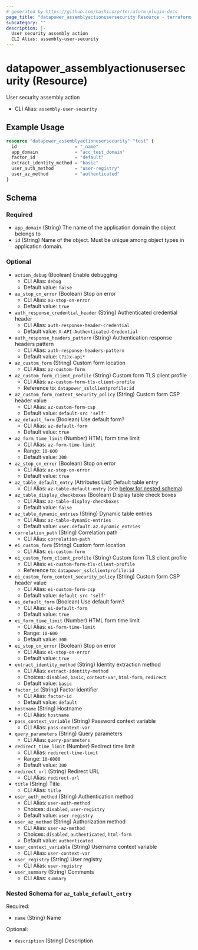 ```yaml
---
# generated by https://github.com/hashicorp/terraform-plugin-docs
page_title: "datapower_assemblyactionusersecurity Resource - terraform-provider-datapower"
subcategory: ""
description: |-
  User security assembly action
  CLI Alias: assembly-user-security
---
```


# datapower_assemblyactionusersecurity (Resource)

User security assembly action
  - CLI Alias: `assembly-user-security`

## Example Usage

```terraform
resource "datapower_assemblyactionusersecurity" "test" {
  id                      = "_name"
  app_domain              = "acc_test_domain"
  factor_id               = "default"
  extract_identity_method = "basic"
  user_auth_method        = "user-registry"
  user_az_method          = "authenticated"
}
```

<!-- schema generated by tfplugindocs -->
## Schema

### Required

- `app_domain` (String) The name of the application domain the object belongs to
- `id` (String) Name of the object. Must be unique among object types in application domain.

### Optional

- `action_debug` (Boolean) Enable debugging
  - CLI Alias: `debug`
  - Default value: `false`
- `au_stop_on_error` (Boolean) Stop on error
  - CLI Alias: `au-stop-on-error`
  - Default value: `true`
- `auth_response_credential_header` (String) Authenticated credential header
  - CLI Alias: `auth-response-header-credential`
  - Default value: `X-API-Authenticated-Credential`
- `auth_response_headers_pattern` (String) Authentication response headers pattern
  - CLI Alias: `auth-response-headers-pattern`
  - Default value: `(?i)x-api*`
- `az_custom_form` (String) Custom form location
  - CLI Alias: `az-custom-form`
- `az_custom_form_client_profile` (String) Custom form TLS client profile
  - CLI Alias: `az-custom-form-tls-client-profile`
  - Reference to: `datapower_sslclientprofile:id`
- `az_custom_form_content_security_policy` (String) Custom form CSP header value
  - CLI Alias: `az-custom-form-csp`
  - Default value: `default-src 'self'`
- `az_default_form` (Boolean) Use default form?
  - CLI Alias: `az-default-form`
  - Default value: `true`
- `az_form_time_limit` (Number) HTML form time limit
  - CLI Alias: `az-form-time-limit`
  - Range: `10`-`600`
  - Default value: `300`
- `az_stop_on_error` (Boolean) Stop on error
  - CLI Alias: `az-stop-on-error`
  - Default value: `true`
- `az_table_default_entry` (Attributes List) Default table entry
  - CLI Alias: `az-table-default-entry` (see [below for nested schema](#nestedatt--az_table_default_entry))
- `az_table_display_checkboxes` (Boolean) Display table check boxes
  - CLI Alias: `az-table-display-checkboxes`
  - Default value: `false`
- `az_table_dynamic_entries` (String) Dynamic table entries
  - CLI Alias: `az-table-dynamic-entries`
  - Default value: `user.default.az.dynamic_entries`
- `correlation_path` (String) Correlation path
  - CLI Alias: `correlation-path`
- `ei_custom_form` (String) Custom form location
  - CLI Alias: `ei-custom-form`
- `ei_custom_form_client_profile` (String) Custom form TLS client profile
  - CLI Alias: `ei-custom-form-tls-client-profile`
  - Reference to: `datapower_sslclientprofile:id`
- `ei_custom_form_content_security_policy` (String) Custom form CSP header value
  - CLI Alias: `ei-custom-form-csp`
  - Default value: `default-src 'self'`
- `ei_default_form` (Boolean) Use default form?
  - CLI Alias: `ei-default-form`
  - Default value: `true`
- `ei_form_time_limit` (Number) HTML form time limit
  - CLI Alias: `ei-form-time-limit`
  - Range: `10`-`600`
  - Default value: `300`
- `ei_stop_on_error` (Boolean) Stop on error
  - CLI Alias: `ei-stop-on-error`
  - Default value: `true`
- `extract_identity_method` (String) Identity extraction method
  - CLI Alias: `extract-identity-method`
  - Choices: `disabled`, `basic`, `context-var`, `html-form`, `redirect`
  - Default value: `basic`
- `factor_id` (String) Factor identifier
  - CLI Alias: `factor-id`
  - Default value: `default`
- `hostname` (String) Hostname
  - CLI Alias: `hostname`
- `pass_context_variable` (String) Password context variable
  - CLI Alias: `pass-context-var`
- `query_parameters` (String) Query parameters
  - CLI Alias: `query-parameters`
- `redirect_time_limit` (Number) Redirect time limit
  - CLI Alias: `redirect-time-limit`
  - Range: `10`-`6000`
  - Default value: `300`
- `redirect_url` (String) Redirect URL
  - CLI Alias: `redirect-url`
- `title` (String) Title
  - CLI Alias: `title`
- `user_auth_method` (String) Authentication method
  - CLI Alias: `user-auth-method`
  - Choices: `disabled`, `user-registry`
  - Default value: `user-registry`
- `user_az_method` (String) Authorization method
  - CLI Alias: `user-az-method`
  - Choices: `disabled`, `authenticated`, `html-form`
  - Default value: `authenticated`
- `user_context_variable` (String) Username context variable
  - CLI Alias: `user-context-var`
- `user_registry` (String) User registry
  - CLI Alias: `user-registry`
- `user_summary` (String) Comments
  - CLI Alias: `summary`

<a id="nestedatt--az_table_default_entry"></a>
### Nested Schema for `az_table_default_entry`

Required:

- `name` (String) Name

Optional:

- `description` (String) Description
